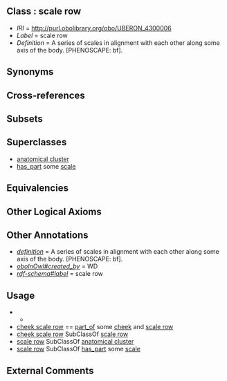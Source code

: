 
## Class : scale row

 * *IRI* = http://purl.obolibrary.org/obo/UBERON_4300006
 * *Label* = scale row
 * *Definition* = A series of scales in alignment with each other along some axis of the body. [PHENOSCAPE: bf].

## Synonyms


## Cross-references


## Subsets


## Superclasses

 * [anatomical cluster](../../UBERON/77/UBERON_0000477.md)
 * [has_part](../../BFO/51/BFO_0000051.md) some [scale](../../UBERON/42/UBERON_0002542.md)

## Equivalencies


## Other Logical Axioms


## Other Annotations

 * *[definition](../../IAO/15/IAO_0000115.md)* = A series of scales in alignment with each other along some axis of the body. [PHENOSCAPE: bf].
 * *[oboInOwl#created_by](../../oboInOwl#created/by/oboInOwl#created_by.md)* = WD
 * *[rdf-schema#label](../../el/rdf-schema#label.md)* = scale row

## Usage

 * -
 * [cheek scale row](../../UBERON/13/UBERON_0018313.md) == [part_of](../../BFO/50/BFO_0000050.md) some [cheek](../../UBERON/67/UBERON_0001567.md) and [scale row](../../UBERON/06/UBERON_4300006.md)
 * [cheek scale row](../../UBERON/13/UBERON_0018313.md) SubClassOf [scale row](../../UBERON/06/UBERON_4300006.md)
 * [scale row](../../UBERON/06/UBERON_4300006.md) SubClassOf [anatomical cluster](../../UBERON/77/UBERON_0000477.md)
 * [scale row](../../UBERON/06/UBERON_4300006.md) SubClassOf [has_part](../../BFO/51/BFO_0000051.md) some [scale](../../UBERON/42/UBERON_0002542.md)

## External Comments

